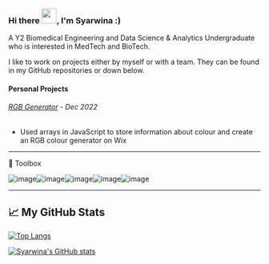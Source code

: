 ### Hi there <img src="https://raw.githubusercontent.com/MartinHeinz/MartinHeinz/master/wave.gif" width="30px">, I'm Syarwina :)

A Y2 Biomedical Engineering and Data Science & Analytics Undergraduate who is interested in MedTech and BioTech. 

I like to work on projects either by myself or with a team. They can be found in my GitHub repositories or down below. 

#### Personal Projects
###### [RGB Generator](https://syarwinaaa09.wixsite.com/boxcolorsrgb) - Dec 2022
- Used arrays in JavaScript to store information about colour and create an RGB colour generator on Wix

---

🧰 Toolbox

![image](https://user-images.githubusercontent.com/114587158/211006580-320f7f97-074e-4e46-83fa-583d33992413.png)![image](https://user-images.githubusercontent.com/114587158/211006648-dd3e6165-5073-4f74-bc83-7b52c10a6785.png)![image](https://user-images.githubusercontent.com/114587158/211006710-74313307-31a6-4870-8cbe-cbb217441a7d.png)![image](https://user-images.githubusercontent.com/114587158/211006754-1ac5d298-77b7-4ee2-9b0f-9d2ab3953da3.png)![image](https://user-images.githubusercontent.com/114587158/211006835-32375de1-c9db-4fe7-9657-50461ea3a846.png)

---

## &#x1f4c8; My GitHub Stats

[![Top Langs](https://github-readme-stats.vercel.app/api/top-langs/?username=syarwinaaa09&hide=java,html,css&theme=radical)](https://github.com/anuraghazra/github-readme-stats)

[![Syarwina's GitHub stats](https://github-readme-stats.vercel.app/api?username=syarwinaaa09&theme=radical)](https://github.com/anuraghazra/github-readme-stats)
